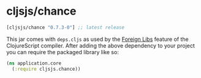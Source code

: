 # cljsjs/chance

[](dependency)
```clojure
[cljsjs/chance "0.7.3-0"] ;; latest release
```
[](/dependency)

This jar comes with `deps.cljs` as used by the [Foreign Libs][flibs] feature
of the ClojureScript compiler. After adding the above dependency to your project
you can require the packaged library like so:

```clojure
(ns application.core
  (:require cljsjs.chance))
```

[flibs]: https://github.com/clojure/clojurescript/wiki/Packaging-Foreign-Dependencies
